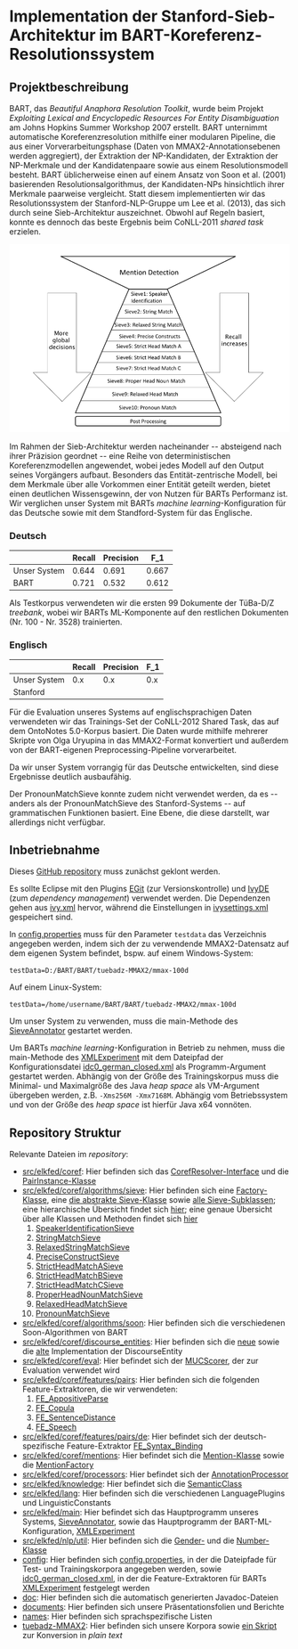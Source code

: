 # Implementation der Stanford-Sieb-Architektur im BART-Koreferenz-Resolutionssystem

## Projektbeschreibung

BART, das _Beautiful Anaphora Resolution Toolkit_, wurde beim Projekt _Exploiting Lexical
and Encyclopedic Resources For Entity Disambiguation_ am Johns Hopkins Summer Workshop 2007
erstellt. BART unternimmt automatische Koreferenzresolution mithilfe einer modularen Pipeline,
die aus einer Vorverarbeitungsphase (Daten von MMAX2-Annotationsebenen werden aggregiert),
der Extraktion der NP-Kandidaten, der Extraktion der NP-Merkmale und der Kandidatenpaare
sowie aus einem Resolutionsmodell besteht. BART üblicherweise einen auf einem Ansatz
von Soon et al. (2001) basierenden Resolutionsalgorithmus, der Kandidaten-NPs hinsichtlich ihrer Merkmale
paarweise vergleicht. Statt diesem implementierten wir das Resolutionssystem der
Stanford-NLP-Gruppe um Lee et al. (2013), das sich durch seine Sieb-Architektur
auszeichnet. Obwohl auf Regeln basiert, konnte es dennoch das beste Ergebnis
beim CoNLL-2011 _shared task_ erzielen. 

![Sieve Architecture](stanford.png "Stanford Sieve Architecture")

Im Rahmen der Sieb-Architektur werden nacheinander --
absteigend nach ihrer Präzision geordnet -- eine Reihe von deterministischen Koreferenzmodellen
angewendet, wobei jedes Modell auf den Output seines Vorgängers aufbaut. Besonders das
Entität-zentrische Modell, bei dem Merkmale über alle Vorkommen einer Entität geteilt
werden, bietet einen deutlichen Wissensgewinn, der von Nutzen für BARTs Performanz ist.
Wir verglichen unser System mit BARTs _machine learning_-Konfiguration für das Deutsche
sowie mit dem Standford-System für das Englische.


### Deutsch

|              | Recall | Precision | F_1   |
| ------------ | ------ | --------- | ----- |
| Unser System | 0.644  | 0.691     | 0.667 |
| BART         | 0.721  | 0.532     | 0.612 |

Als Testkorpus verwendeten wir die ersten 99 Dokumente der TüBa-D/Z _treebank_,
wobei wir BARTs ML-Komponente auf den restlichen Dokumenten (Nr. 100 - Nr. 3528) trainierten.

### Englisch

|              | Recall | Precision | F_1   |
| ------------ | ------ | --------- | ----- |
| Unser System | 0.x    | 0.x       | 0.x   |
| Stanford     |        |           |       |

Für die Evaluation unseres Systems auf englischsprachigen Daten verwendeten wir das Trainings-Set der
CoNLL-2012 Shared Task, das auf dem OntoNotes 5.0-Korpus basiert. Die Daten wurde mithilfe mehrerer
Skripte von Olga Uryupina in das MMAX2-Format konvertiert und außerdem von der BART-eigenen
Preprocessing-Pipeline vorverarbeitet. 

Da wir unser System vorrangig für das Deutsche entwickelten, sind diese Ergebnisse deutlich ausbaufähig. 

Der PronounMatchSieve konnte zudem nicht verwendet werden, da es -- anders als der PronounMatchSieve
des Stanford-Systems -- auf grammatischen Funktionen basiert. Eine Ebene, die diese darstellt,
war allerdings nicht verfügbar.  

## Inbetriebnahme

Dieses [GitHub repository](https://github.com/sebastianruder/BART) muss zunächst geklont werden.

Es sollte Eclipse mit den Plugins [EGit](http://www.eclipse.org/egit/) (zur Versionskontrolle)
und [IvyDE](http://ant.apache.org/ivy/ivyde/) (zum _dependency management_)
verwendet werden. Die Dependenzen gehen aus [ivy.xml](ivy.xml) hervor, während die Einstellungen
in [ivysettings.xml](ivysettings.xml) gespeichert sind.

In [config.properties](config/config.properties) muss für den Parameter ```testdata```
das Verzeichnis angegeben werden, indem sich der zu verwendende MMAX2-Datensatz auf dem eigenen
System befindet, bspw. auf einem Windows-System:
```
testData=D:/BART/BART/tuebadz-MMAX2/mmax-100d
```
Auf einem Linux-System:

```
testData=/home/username/BART/BART/tuebadz-MMAX2/mmax-100d
```

Um unser System zu verwenden, muss die main-Methode des [SieveAnnotator](src/elkfed/main/SieveAnnotator.java)
gestartet werden.

Um BARTs _machine learning_-Konfiguration in Betrieb zu nehmen, muss die main-Methode des [XMLExperiment](src/elkfed/main/XMLExperiment.java)
mit dem Dateipfad der Konfigurationsdatei [idc0_german_closed.xml](config/idc0_german_closed.xml) als Programm-Argument
gestartet werden.
Abhängig von der Größe des Trainingskorpus muss die Minimal- und Maximalgröße des Java _heap space_ als
VM-Argument übergeben werden, z.B. ```-Xms256M -Xmx7168M```. Abhängig vom Betriebssystem und von der Größe
des _heap space_ ist hierfür Java x64 vonnöten.

## Repository Struktur

Relevante Dateien im _repository_:

* [src/elkfed/coref](https://github.com/sebastianruder/BART/tree/master/BART/src/elkfed/coref):
Hier befinden sich das [CorefResolver-Interface](src/elkfed/coref/CorefResolver.java) und die
[PairInstance-Klasse](src/elkfed/coref/PairInstance.java)
* [src/elkfed/coref/algorithms/sieve](https://github.com/sebastianruder/BART/tree/master/BART/src/elkfed/coref/algorithms/sieve):
Hier befinden sich eine [Factory-Klasse](src/elkfed/coref/algorithms/sieve/SieveFactory.java), eine
[die abstrakte Sieve-Klasse](src/elkfed/coref/algorithms/sieve/Sieve.java) sowie
[alle Sieve-Subklassen](http://htmlpreview.github.io/?https://github.com/sebastianruder/BART/blob/master/BART/doc/allclasses-frame.html); eine
hierarchische Übersicht findet sich [hier](http://htmlpreview.github.io/?https://github.com/sebastianruder/BART/blob/master/BART/doc/overview-tree.html);
eine genaue Übersicht über alle Klassen und Methoden findet sich [hier](http://htmlpreview.github.io/?https://github.com/sebastianruder/BART/blob/master/BART/doc/index.html)
  1. [SpeakerIdentificationSieve](src/elkfed/coref/algorithms/sieve/SpeakerIdentificationSieve.java)
  2. [StringMatchSieve](src/elkfed/coref/algorithms/sieve/StringMatchSieve.java)
  3. [RelaxedStringMatchSieve](src/elkfed/coref/algorithms/sieve/RelaxedStringMatchSieve.java)
  4. [PreciseConstructSieve](src/elkfed/coref/algorithms/sieve/PreciseConstructSieve.java)
  5. [StrictHeadMatchASieve](src/elkfed/coref/algorithms/sieve/StrictHeadMatchASieve.java)
  6. [StrictHeadMatchBSieve](src/elkfed/coref/algorithms/sieve/StrictHeadMatchBSieve.java)
  7. [StrictHeadMatchCSieve](src/elkfed/coref/algorithms/sieve/StrictHeadMatchCSieve.java)
  8. [ProperHeadNounMatchSieve](src/elkfed/coref/algorithms/sieve/ProperHeadNounMatchSieve.java)
  9. [RelaxedHeadMatchSieve](src/elkfed/coref/algorithms/sieve/RelaxedHeadMatchSieve.java)
  10. [PronounMatchSieve](src/elkfed/coref/algorithms/sieve/PronounMatchSieve.java)
* [src/elkfed/coref/algorithms/soon](https://github.com/sebastianruder/BART/tree/master/BART/src/elkfed/coref/algorithms/soon):
Hier befinden sich die verschiedenen Soon-Algorithmen von BART
* [src/elkfed/coref/discourse_entities](https://github.com/sebastianruder/BART/tree/master/BART/src/elkfed/coref/discourse_entities):
Hier befinden sich die [neue](src/elkfed/coref/discourse_entities/DiscourseEntity.java) sowie die [alte](src/elkfed/coref/discourse_entities/DiscourseEntity.java)
Implementation der DiscourseEntity
* [src/elkfed/coref/eval](https://github.com/sebastianruder/BART/tree/master/BART/src/elkfed/coref/eval):
Hier befindet sich der [MUCScorer](src/elkfed/coref/eval/MUCScorer.java), der zur Evaluation verwendet wird
* [src/elkfed/coref/features/pairs](https://github.com/sebastianruder/BART/tree/master/BART/src/elkfed/coref/features/pairs):
Hier befinden sich die folgenden Feature-Extraktoren, die wir verwendeten:
  1. [FE_AppositiveParse](src/elkfed/coref/features/pairs/FE_AppositiveParse.java)
  2. [FE_Copula](src/elkfed/coref/features/pairs/FE_Copula.java)
  3. [FE_SentenceDistance](src/elkfed/coref/features/pairs/FE_SentenceDistance.java)
  4. [FE_Speech](src/elkfed/coref/features/pairs/FE_Speech.java)
* [src/elkfed/coref/features/pairs/de](https://github.com/sebastianruder/BART/tree/master/BART/src/elkfed/coref/features/pairs/de):
Hier befindet sich der deutsch-spezifische Feature-Extraktor [FE_Syntax_Binding](src/elkfed/coref/features/pairs/de/FE_Syntax_Binding.java)
* [src/elkfed/coref/mentions](https://github.com/sebastianruder/BART/tree/master/BART/src/elkfed/coref/features/mentions):
Hier befindet sich die [Mention-Klasse](src/elkfed/coref/mentions/Mention.java) sowie die [MentionFactory](src/elkfed/coref/mentions/AbstractMentionFactory.java)
* [src/elkfed/coref/processors](https://github.com/sebastianruder/BART/tree/master/BART/src/elkfed/coref/features/processors):
Hier befindet sich der [AnnotationProcessor](src/elkfed/coref/processors/AnnotationProcessor.java)
* [src/elkfed/knowledge](https://github.com/sebastianruder/BART/tree/master/BART/src/elkfed/knowledge):
Hier befindet sich die [SemanticClass](src/elkfed/coref/processors/SemanticClass.java)
* [src/elkfed/lang](https://github.com/sebastianruder/BART/tree/master/BART/src/elkfed/lang):
Hier befinden sich die verschiedenen LanguagePlugins und LinguisticConstants
* [src/elkfed/main](https://github.com/sebastianruder/BART/tree/master/BART/src/elkfed/main):
Hier befindet sich das Hauptprogramm unseres Systems, [SieveAnnotator](src/elkfed/main/SieveAnnotator.java),
sowie das Hauptprogramm der BART-ML-Konfiguration, [XMLExperiment](src/elkfed/main/XMLExperiment.java)
* [src/elkfed/nlp/util](https://github.com/sebastianruder/BART/tree/master/BART/src/elkfed/nlp/util):
Hier befinden sich die [Gender-](src/elkfed/nlp/util/Gender.java) und die [Number-Klasse](src/elkfed/nlp/util/Number.java)
* [config](https://github.com/sebastianruder/BART/tree/master/BART/config):
Hier befinden sich [config.properties](config/config.properties), in der die Dateipfade für Test- und Trainingskorpora
angegeben werden, sowie [idc0_german_closed.xml](config/idc0_german_closed.xml), in der die Feature-Extraktoren
für BARTs [XMLExperiment](src/elkfed/main/XMLExperiment.java) festgelegt werden
* [doc](https://github.com/sebastianruder/BART/tree/master/BART/doc):
Hier befinden sich die automatisch generierten Javadoc-Dateien
* [documents](https://github.com/sebastianruder/BART/tree/master/BART/documents):
Hier befinden sich unsere Präsentationsfolien und Berichte
* [names](https://github.com/sebastianruder/BART/tree/master/BART/names):
Hier befinden sich sprachspezifische Listen
* [tuebadz-MMAX2](https://github.com/sebastianruder/BART/tree/master/BART/tuebadz-MMAX2):
Hier befinden sich unsere Korpora sowie [ein Skript](tuebadz-MMAX2/xml2txt.py) zur Konversion in _plain text_
